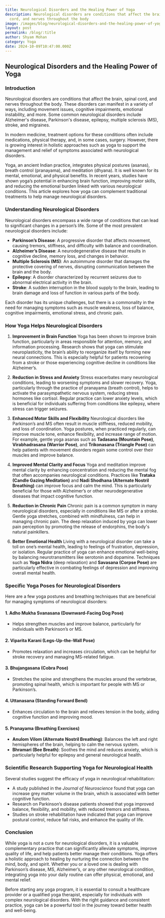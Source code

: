 ```yaml
---
title: Neurological Disorders and the Healing Power of Yoga
description: Neurological disorders are conditions that affect the brain, spinal
  cord, and nerves throughout the body
image: /images/blog/neurological-disorders-and-the-healing-power-of-yoga.webp
layout: post
permalink: /blog/:title
author: Shyam Mohan
category: Yoga
date: 2024-10-09T10:47:00.000Z
---
```

## Neurological Disorders and the Healing Power of Yoga

### Introduction

Neurological disorders are conditions that affect the brain, spinal cord, and nerves throughout the body. These disorders can manifest in a variety of ways, including movement issues, cognitive impairments, emotional instability, and more. Some common neurological disorders include Alzheimer's disease, Parkinson's disease, epilepsy, multiple sclerosis (MS), stroke, and migraines. 

In modern medicine, treatment options for these conditions often include medications, physical therapy, and, in some cases, surgery. However, there is growing interest in holistic approaches such as yoga to support the management and relief of symptoms associated with neurological disorders. 

Yoga, an ancient Indian practice, integrates physical postures (asanas), breath control (pranayama), and meditation (dhyana). It is well known for its mental, emotional, and physical benefits. In recent years, studies have shown yoga’s potential in enhancing brain function, improving motor skills, and reducing the emotional burden linked with various neurological conditions. This article explores how yoga can complement traditional treatments to help manage neurological disorders.

### Understanding Neurological Disorders

Neurological disorders encompass a wide range of conditions that can lead to significant changes in a person’s life. Some of the most prevalent neurological disorders include:

- **Parkinson’s Disease**: A progressive disorder that affects movement, causing tremors, stiffness, and difficulty with balance and coordination.
- **Alzheimer’s Disease**: A neurodegenerative disease that results in cognitive decline, memory loss, and changes in behavior.
- **Multiple Sclerosis (MS)**: An autoimmune disorder that damages the protective covering of nerves, disrupting communication between the brain and the body.
- **Epilepsy**: A disorder characterized by recurrent seizures due to abnormal electrical activity in the brain.
- **Stroke**: A sudden interruption in the blood supply to the brain, leading to brain damage and loss of function in various parts of the body.

Each disorder has its unique challenges, but there is a commonality in the need for managing symptoms such as muscle weakness, loss of balance, cognitive impairments, emotional stress, and chronic pain.

### How Yoga Helps Neurological Disorders

1. **Improvement in Brain Function**
   Yoga has been shown to improve brain function, particularly in areas responsible for attention, memory, and information processing. Research shows that yoga can stimulate neuroplasticity, the brain’s ability to reorganize itself by forming new neural connections. This is especially helpful for patients recovering from a stroke or those experiencing cognitive decline in conditions like Alzheimer’s.

2. **Reduction in Stress and Anxiety**
   Stress exacerbates many neurological conditions, leading to worsening symptoms and slower recovery. Yoga, particularly through the practice of pranayama (breath control), helps to activate the parasympathetic nervous system, reducing stress hormones like cortisol. Regular practice can lower anxiety levels, which is beneficial for individuals suffering from conditions like epilepsy, where stress can trigger seizures.

3. **Enhanced Motor Skills and Flexibility**
   Neurological disorders like Parkinson’s and MS often result in muscle stiffness, reduced mobility, and loss of coordination. Yoga postures, when practiced regularly, can improve muscle tone, enhance flexibility, and increase range of motion. For example, gentle yoga asanas such as **Tadasana (Mountain Pose)**, **Virabhadrasana (Warrior Pose)**, and **Trikonasana (Triangle Pose)** can help patients with movement disorders regain some control over their muscles and improve balance.

4. **Improved Mental Clarity and Focus**
   Yoga and meditation improve mental clarity by enhancing concentration and reducing the mental fog that often accompanies neurological conditions. Practices like **Trataka (Candle Gazing Meditation)** and **Nadi Shodhana (Alternate Nostril Breathing)** can improve focus and calm the mind. This is particularly beneficial for those with Alzheimer’s or other neurodegenerative diseases that impact cognitive function.

5. **Reduction in Chronic Pain**
   Chronic pain is a common symptom in many neurological disorders, especially in conditions like MS or after a stroke. Gentle yoga stretches, combined with mindfulness, can help in managing chronic pain. The deep relaxation induced by yoga can lower pain perception by promoting the release of endorphins, the body's natural painkillers.

6. **Better Emotional Health**
   Living with a neurological disorder can take a toll on one’s mental health, leading to feelings of frustration, depression, or isolation. Regular practice of yoga can enhance emotional well-being by balancing neurotransmitters like serotonin and dopamine. Techniques such as **Yoga Nidra** (deep relaxation) and **Savasana (Corpse Pose)** are particularly effective in combating feelings of depression and improving overall mental health.

### Specific Yoga Poses for Neurological Disorders

Here are a few yoga postures and breathing techniques that are beneficial for managing symptoms of neurological disorders:

#### 1. **Adho Mukha Svanasana (Downward-Facing Dog Pose)**
   - Helps strengthen muscles and improve balance, particularly for individuals with Parkinson’s or MS.

#### 2. **Viparita Karani (Legs-Up-the-Wall Pose)**
   - Promotes relaxation and increases circulation, which can be helpful for stroke recovery and managing MS-related fatigue.

#### 3. **Bhujangasana (Cobra Pose)**
   - Stretches the spine and strengthens the muscles around the vertebrae, promoting spinal health, which is important for people with MS or Parkinson’s.

#### 4. **Uttanasana (Standing Forward Bend)**
   - Enhances circulation to the brain and relieves tension in the body, aiding cognitive function and improving mood.

#### 5. **Pranayama (Breathing Exercises)**
   - **Anulom Vilom (Alternate Nostril Breathing)**: Balances the left and right hemispheres of the brain, helping to calm the nervous system.
   - **Bhramari (Bee Breath)**: Soothes the mind and reduces anxiety, which is particularly helpful for epilepsy and general neurological health.

### Scientific Research Supporting Yoga for Neurological Health

Several studies suggest the efficacy of yoga in neurological rehabilitation:

- A study published in the *Journal of Neuroscience* found that yoga can increase grey matter volume in the brain, which is associated with better cognitive function.
- Research on Parkinson’s disease patients showed that yoga improved balance, flexibility, and mobility, with reduced tremors and stiffness.
- Studies on stroke rehabilitation have indicated that yoga can improve postural control, reduce fall risks, and enhance the quality of life.

### Conclusion

While yoga is not a cure for neurological disorders, it is a valuable complementary practice that can significantly alleviate symptoms, improve quality of life, and help patients better manage their conditions. Yoga offers a holistic approach to healing by nurturing the connection between the mind, body, and spirit. Whether you or a loved one is dealing with Parkinson’s disease, MS, Alzheimer’s, or any other neurological condition, integrating yoga into your daily routine can offer physical, emotional, and mental relief.

Before starting any yoga program, it is essential to consult a healthcare provider or a qualified yoga therapist, especially for individuals with complex neurological disorders. With the right guidance and consistent practice, yoga can be a powerful tool in the journey toward better health and well-being.
